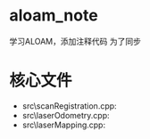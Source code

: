 # aloam_note
学习ALOAM，添加注释代码
为了同步
# 核心文件
- src\scanRegistration.cpp:
- src\laserOdometry.cpp:
- src\laserMapping.cpp:


